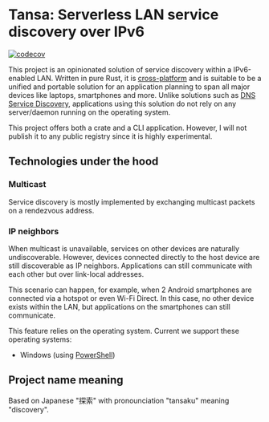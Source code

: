# Tansa: Serverless LAN service discovery over IPv6

[![codecov](https://codecov.io/github/seamlik/tansa/graph/badge.svg?token=AH6YGZOMJM)](https://codecov.io/github/seamlik/tansa)

This project is an opinionated solution of service discovery within a IPv6-enabled LAN.
Written in pure Rust, it is [cross-platform](https://doc.rust-lang.org/nightly/rustc/platform-support.html) and is suitable to be a unified and portable solution for an application planning to span all major devices like laptops, smartphones and more.
Unlike solutions such as [DNS Service Discovery](http://dns-sd.org),
applications using this solution do not rely on any server/daemon running on the operating system.

This project offers both a crate and a CLI application.
However, I will not publish it to any public registry since it is highly experimental.

## Technologies under the hood

### Multicast

Service discovery is mostly implemented by exchanging multicast packets on a rendezvous address.

### IP neighbors

When multicast is unavailable, services on other devices are naturally undiscoverable.
However, devices connected directly to the host device are still discoverable as IP neighbors.
Applications can still communicate with each other but over link-local addresses.

This scenario can happen, for example, when 2 Android smartphones are connected via a hotspot or even Wi-Fi Direct.
In this case, no other device exists within the LAN, but applications on the smartphones can still communicate.

This feature relies on the operating system. Current we support these operating systems:

- Windows (using [PowerShell](https://learn.microsoft.com/powershell/module/nettcpip/get-netneighbor?view=windowsserver2022-ps))

## Project name meaning

Based on Japanese "探索" with pronounciation "tansaku" meaning "discovery".

